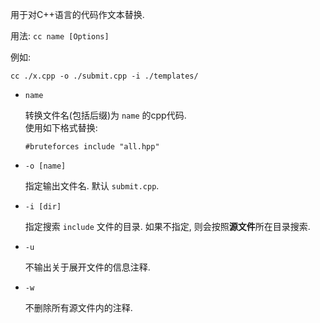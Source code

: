 

用于对C++语言的代码作文本替换.

用法: `cc name [Options]`

例如:

`cc ./x.cpp -o ./submit.cpp -i ./templates/`

* `name`
    
    转换文件名(包括后缀)为 `name` 的cpp代码.  
    使用如下格式替换:
    ```
    #bruteforces include "all.hpp"
    ```

* `-o [name]`
    
    指定输出文件名. 默认 `submit.cpp`.

* `-i [dir]`
    
    指定搜索 `include` 文件的目录. 如果不指定, 则会按照**源文件**所在目录搜索.

* `-u`
    
    不输出关于展开文件的信息注释.

* `-w`
    
    不删除所有源文件内的注释.